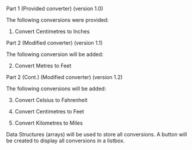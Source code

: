 Part 1 (Provided converter) 
(version 1.0) 

The following conversions were provided:
1.	Convert Centimetres to Inches


Part 2 (Modified converter)
(version 1.1)

The following conversion will be added:

2.	Convert Metres to Feet


Part 2 (Cont.) (Modified converter)
(version 1.2)

The following conversions will be added:

3.	Convert Celsius to Fahrenheit

4.	Convert Centimetres to Feet

5.	Convert Kilometres to Miles


Data Structures (arrays) will be used to store all conversions. A button will be created to display all conversions in a listbox.
